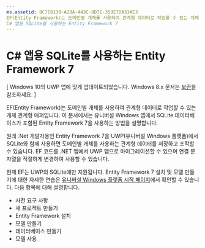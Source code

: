 ```yaml
---
ms.assetid: BC7E8130-A28A-443C-8D7E-353E7DA33AE3
EF(Entity Framework)는 도메인별 개체를 사용하여 관계형 데이터로 작업할 수 있는 개체 관계형 매퍼입니다.
C# 앱용 SQLite를 사용하는 Entity Framework 7
---
```


# C# 앱용 SQLite를 사용하는 Entity Framework 7

\[ Windows 10의 UWP 앱에 맞게 업데이트되었습니다. Windows 8.x 문서는 [보관](http://go.microsoft.com/fwlink/p/?linkid=619132)을 참조하세요. \]

EF(Entity Framework)는 도메인별 개체를 사용하여 관계형 데이터로 작업할 수 있는 개체 관계형 매퍼입니다. 이 문서에서는 유니버설 Windows 앱에서 SQLite 데이터베이스가 포함된 Entity Framework 7을 사용하는 방법을 설명합니다.

원래 .Net 개발자용인 Entity Framework 7을 UWP(유니버설 Windows 플랫폼)에서 SQLite와 함께 사용하면 도메인별 개체를 사용하는 관계형 데이터를 저장하고 조작할 수 있습니다. EF 코드를 .NET 앱에서 UWP 앱으로 마이그레이션할 수 있으며 연결 문자열을 적절하게 변경하여 사용할 수 있습니다.

현재 EF는 UWP의 SQLite에만 지원됩니다. Entity Framework 7 설치 및 모델 만들기에 대한 자세한 연습은 [유니버설 Windows 플랫폼 시작 페이지](http://go.microsoft.com/fwlink/p/?LinkId=735013)에서 확인할 수 있습니다. 다음 항목에 대해 설명합니다.

-   사전 요구 사항
-   새 프로젝트 만들기
-   Entity Framework 설치
-   모델 만들기
-   데이터베이스 만들기
-   모델 사용



<!--HONumber=Mar16_HO1-->



